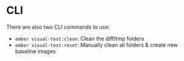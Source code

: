# CLI

There are also two CLI commands to use: 

* `ember visual-test:clean`: Clean the diff/tmp folders
* `ember visual-test:reset`: Manually clean all folders & create new baseline images
